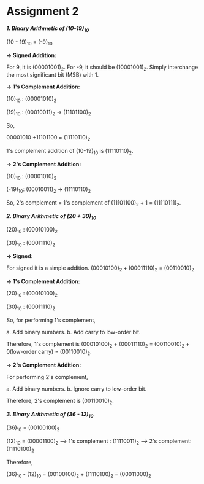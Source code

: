 # Assignment 2 #

 ***1. Binary Arithmetic of (10-19)<sub>10</sub>*** 

(10 - 19)<sub>10</sub> = (-9)<sub>10</sub>

**-> Signed Addition:** 

For 9, it is (00001001)<sub>2</sub>. For -9, it should be (10001001)<sub>2</sub>. Simply interchange the most significant bit (MSB) with 1.

**-> 1's Complement Addition:** 

(10)<sub>10</sub> : (00001010)<sub>2</sub>

(19)<sub>10</sub> : (00010011)<sub>2</sub> -> (11101100)<sub>2</sub>

So,

 00001010 +11101100 =  (11110110)<sub>2</sub>
        
1's complement addition of (10-19)<sub>10</sub> is (11110110)<sub>2</sub>.

**-> 2's Complement Addition:** 

(10)<sub>10</sub> : (00001010)<sub>2</sub> 

(-19)<sub>10</sub>: (00010011)<sub>2</sub> -> (11110110)<sub>2</sub>

So,
2's complement = 1's complement of (11101100)<sub>2</sub> + 1 = (11110111)<sub>2</sub>.

***2. Binary Arithmetic of (20 + 30)<sub>10</sub>***

(20)<sub>10</sub> : (00010100)<sub>2</sub>

(30)<sub>10</sub> : (00011110)<sub>2</sub>

**-> Signed:** 

For signed it is a simple addition. (00010100)<sub>2</sub> + (00011110)<sub>2</sub> = (00110010)<sub>2</sub>

**-> 1's Complement Addition:** 


(20)<sub>10</sub> : (00010100)<sub>2</sub>

(30)<sub>10</sub> : (00011110)<sub>2</sub> 

So, for performing 1's complement,

 a. Add binary numbers.
 b. Add carry to low-order bit.

 Therefore, 1's complement is (00010100)<sub>2</sub> + (00011110)<sub>2</sub> = (00110010)<sub>2</sub> + 0(low-order carry) = (00110010)<sub>2</sub>. 

**-> 2's Complement Addition:** 

For performing 2's complement,

a. Add binary numbers.
b. Ignore carry to low-order bit.

Therefore, 2's complement is (00110010)<sub>2</sub>.

***3. Binary Arithmetic of (36 - 12)<sub>10</sub>***

(36)<sub>10</sub> = (00100100)<sub>2</sub>

(12)<sub>10</sub> = (00001100)<sub>2</sub> --> 1's complement : (11110011)<sub>2</sub> --> 2's complement: (11110100)<sub>2</sub>

Therefore,

(36)<sub>10</sub> - (12)<sub>10</sub> = (00100100)<sub>2</sub> + (11110100)<sub>2</sub> = (00011000)<sub>2</sub>
